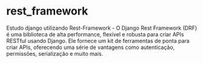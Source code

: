 # rest_framework
Estudo django utilizando Rest-Framework - O Django Rest Framework (DRF) é uma biblioteca de alta performance, flexível e robusta para criar APIs RESTful usando Django. Ele fornece um kit de ferramentas de ponta para criar APIs, oferecendo uma série de vantagens como autenticação, permissões, serialização e muito mais.
